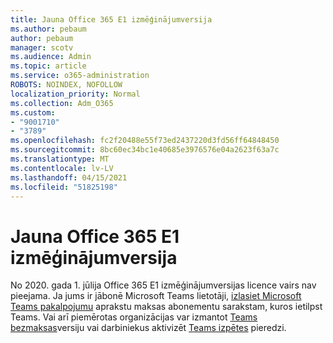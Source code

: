 ```yaml
---
title: Jauna Office 365 E1 izmēģinājumversija
ms.author: pebaum
author: pebaum
manager: scotv
ms.audience: Admin
ms.topic: article
ms.service: o365-administration
ROBOTS: NOINDEX, NOFOLLOW
localization_priority: Normal
ms.collection: Adm_O365
ms.custom:
- "9001710"
- "3789"
ms.openlocfilehash: fc2f20488e55f73ed2437220d3fd56ff64848450
ms.sourcegitcommit: 8bc60ec34bc1e40685e3976576e04a2623f63a7c
ms.translationtype: MT
ms.contentlocale: lv-LV
ms.lasthandoff: 04/15/2021
ms.locfileid: "51825198"
---
```

# <a name="new-office-365-e1-trial"></a>Jauna Office 365 E1 izmēģinājumversija

No 2020. gada 1. jūlija Office 365 E1 izmēģinājumversijas licence vairs nav pieejama. Ja jums ir jābonē Microsoft Teams lietotāji, [izlasiet Microsoft Teams pakalpojumu](https://docs.microsoft.com/office365/servicedescriptions/teams-service-description) aprakstu maksas abonementu sarakstam, kuros ietilpst Teams. Vai arī piemērotas organizācijas var izmantot [Teams bezmaksas](https://support.office.com/article/Welcome-to-Microsoft-Teams-free-6d79a648-6913-4696-9237-ed13de64ae3c)versiju vai darbiniekus aktivizēt [Teams izpētes](https://docs.microsoft.com/MicrosoftTeams/teams-exploratory) pieredzi.
